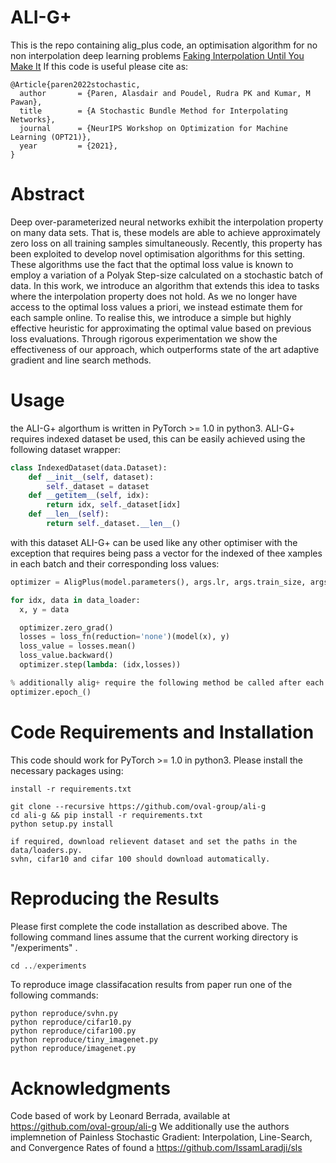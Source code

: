 # ALI-G+
This is the repo containing alig_plus code, an optimisation algorithm for no non interpolation deep learning problems [Faking Interpolation Until You Make It](https://opt-ml.org/papers/2021/paper25.pdf) If this code is useful please cite as:

```
@Article{paren2022stochastic,
  author       = {Paren, Alasdair and Poudel, Rudra PK and Kumar, M Pawan},
  title        = {A Stochastic Bundle Method for Interpolating Networks},
  journal      = {NeurIPS Workshop on Optimization for Machine Learning (OPT21)},
  year         = {2021},
}
```

# Abstract

Deep over-parameterized neural networks exhibit the interpolation property on many data sets. That
is, these models are able to achieve approximately zero loss on all training samples simultaneously.
Recently, this property has been exploited to develop novel optimisation algorithms for this setting.
These algorithms use the fact that the optimal loss value is known to employ a variation of a Polyak
Step-size calculated on a stochastic batch of data. In this work, we introduce an algorithm that
extends this idea to tasks where the interpolation property does not hold. As we no longer have
access to the optimal loss values a priori, we instead estimate them for each sample online. To
realise this, we introduce a simple but highly effective heuristic for approximating the optimal value
based on previous loss evaluations. Through rigorous experimentation we show the effectiveness of
our approach, which outperforms state of the art adaptive gradient and line search methods.




# Usage

the ALI-G+ algorthum is written in PyTorch >= 1.0 in python3. ALI-G+ requires indexed dataset be used, this can be easily achieved using the following dataset wrapper:

```python
class IndexedDataset(data.Dataset):
    def __init__(self, dataset):
        self._dataset = dataset
    def __getitem__(self, idx):
        return idx, self._dataset[idx]
    def __len__(self):
        return self._dataset.__len__()
```

with this dataset ALI-G+ can be used like any other optimiser with the exception that requires being pass a vector for the indexed of thee xamples in each batch and their corresponding loss values:

```python
optimizer = AligPlus(model.parameters(), args.lr, args.train_size, args.epochs momentum=0.9)

for idx, data in data_loader:
  x, y = data

  optimizer.zero_grad()
  losses = loss_fn(reduction='none')(model(x), y)
  loss_value = losses.mean()
  loss_value.backward()
  optimizer.step(lambda: (idx,losses))

% additionally alig+ require the following method be called after each epoch 
optimizer.epoch_()
```

# Code Requirements and Installation

This code should work for PyTorch >= 1.0 in python3. Please install the necessary packages using:

```
install -r requirements.txt

git clone --recursive https://github.com/oval-group/ali-g
cd ali-g && pip install -r requirements.txt
python setup.py install

if required, download relievent dataset and set the paths in the data/loaders.py.
svhn, cifar10 and cifar 100 should download automatically.
```

# Reproducing the Results

Please first complete the code installation as described above. The following command lines assume that the current working directory is "/experiments" . 

```python
cd ../experiments 
```
To reproduce image classifacation results from paper run one of the following commands:

```
python reproduce/svhn.py
python reproduce/cifar10.py
python reproduce/cifar100.py
python reproduce/tiny_imagenet.py
python reproduce/imagenet.py
```


# Acknowledgments

Code based of work by Leonard Berrada, available at https://github.com/oval-group/ali-g
We additionally use the authors implemnetion of Painless Stochastic Gradient: Interpolation, Line-Search, and Convergence Rates
of found a https://github.com/IssamLaradji/sls
